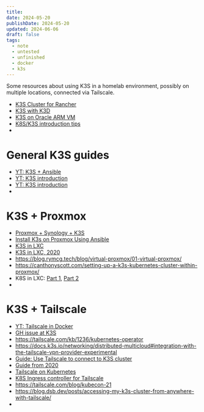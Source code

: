 ```yaml
---
title: 
date: 2024-05-20
publishDate: 2024-05-20
updated: 2024-06-06
draft: false
tags:
  - note
  - untested
  - unfinished
  - docker
  - k3s
---
```

 
Some resources about using K3S in a homelab environment, possibly on multiple locations, connected via Tailscale.

- [K3S Cluster for Rancher](https://ranchermanager.docs.rancher.com/how-to-guides/new-user-guides/kubernetes-cluster-setup/k3s-for-rancher)
- [K3S with K3D](https://akyriako.medium.com/provision-a-high-availability-k3s-cluster-with-k3d-a7519f476c9c)
- [K3S on Oracle ARM VM](https://medium.com/@danbowden/deploying-kubernetes-k3s-to-an-arm-based-vm-on-oracle-with-argocd-cert-manager-gitlabs-ci-and-2ff7e01cbbeb)
- [K8S/K3S introduction tips](https://www.reddit.com/r/kubernetes/s/hCaFyqwCXA)
- 

# General K3S guides

- [YT: K3S + Ansible](https://www.youtube.com/watch?v=CbkEWcUZ7zM&pp=ygUNazNzIHRhaWxzY2FsZQ%3D%3D)
- [YT: K3S introduction](https://www.youtube.com/watch?v=UoOcLXfa8EU&pp=ygUNazNzIHRhaWxzY2FsZQ%3D%3D)
- [YT: K3S introduction](https://www.youtube.com/watch?v=UdjhFLV1yt8&pp=ygUNazNzIHRhaWxzY2FsZQ%3D%3D)
- 

# K3S + Proxmox

- [Proxmox + Synology + K3S](https://community.veeam.com/kubernetes-korner-90/creating-a-pks-home-lab-proxmox-synology-k3s-6706)
- [Install K3s on Proxmox Using Ansible](https://dev.to/algo7/install-k3s-on-proxmox-using-ansible-20j1)
- [K3S in LXC](https://betterprogramming.pub/rancher-k3s-kubernetes-on-proxmox-containers-2228100e2d13)
- [K3S in LXC, 2020](https://gist.github.com/triangletodd/02f595cd4c0dc9aac5f7763ca2264185)
- https://blog.rymcg.tech/blog/virtual-proxmox/01-virtual-proxmox/
- https://canthonyscott.com/setting-up-a-k3s-kubernetes-cluster-within-proxmox/
- K8S in LXC: [Part 1](https://kevingoos.medium.com/kubernetes-inside-proxmox-lxc-cce5c9927942), [Part 2](https://kevingoos.medium.com/installing-k3s-in-an-lxc-container-2fc24b655b93)
- 

# K3S + Tailscale

- [YT: Tailscale in Docker](https://www.youtube.com/watch?v=tqvvZhGrciQ&pp=ygUNazNzIHRhaWxzY2FsZQ%3D%3D)
- [GH issue at K3S](https://github.com/k3s-io/k3s/issues/7353)
- https://tailscale.com/kb/1236/kubernetes-operator
- https://docs.k3s.io/networking/distributed-multicloud#integration-with-the-tailscale-vpn-provider-experimental
- [Guide: Use Tailscale to connect to K3S cluster](https://haseebmajid.dev/posts/2023-12-20-til-how-to-use-tailscale-to-connect-to-k3s-pi-cluster/)
- [Guide from 2020](https://weberc2.github.io/posts/k3s-tailscale.html)
- [Tailscale on Kubernetes](https://tailscale.com/kb/1185/kubernetes)
- [K8S Ingress controller for Tailscale](https://github.com/valentinalexeev/tailscale-ingress-controller)
- https://tailscale.com/blog/kubecon-21
- https://blog.dsb.dev/posts/accessing-my-k3s-cluster-from-anywhere-with-tailscale/
- 